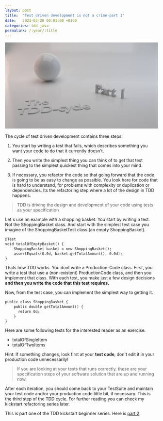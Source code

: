 ```yaml
---
layout: post
title:  "Test driven development is not a crime-part 1"
date:   2021-03-20 00:01:00 +0100
categories: tdd java
permalink: /:year/:title
---
```


![redsea logo](../images/TDD1-tdd-cycle.png)




The cycle of test driven development contains three steps:

1. You start by writing a test that fails, which describes something you want your code
to do that it currently doesn't.

2. Then you write the simplest thing you can think of to get that test passing to the simplest quickest thing
that comes into your mind.

3. If necessary, you refactor the code so that going forward that the code is going to be as easy to change
as possible. You look here for code that is hard to understand, for problems with complexity or duplication
or dependencies. Its the refactoring step where a lot of the design in TDD happens.

> TDD is driving the design and development of your code using tests as your specification

Let`s use an example with a shopping basket.
You start by writing a test. Not the ShoppingBasket class.
And start with the simplest test case you imagine of the ShoppingBasketTest class (an empty ShoppingBasket).

    @Test
    void totalOfEmptyBasket() {
        ShoppingBasket basket = new ShoppingBasket();
        assertEquals(0.0d, basket.getTotalAmount(), 0.0d);
    }

Thats how TDD works. You dont write a Production-Code class.
First, you write a test that use a (non-existent) ProductionCode class,
and then you implement that class.
With each test, you make just a few design decisions **and then you
write the code that this test requires.**

Now, from the test case, you can implement the simplest way to getting it.

    public class ShoppingBasket {
        public double getTotalAmount() {
          return 0d;
        }
    }

Here are some following tests for the interested reader as an exercise.
* totalOfSingleItem
* totalOfTwoItems

Hint: If something changes, look first at your **test code**, don't edit it in your production code unnecessarily!

> If you are looking at your tests that runs correctly, these are your specification steps of your software solution that are up and running now.

After each iteration, you should come back to your TestSuite and maintain your test code and/or your production code little bit, if necessary.
This is the third step of the TDD cycle. For further reading you can check my kickstart refactoring series later.

This is part one of the TDD kickstart beginner series. Here is [part 2](https://redseacomputing.github.io/2021/TDD2-structure-of-unit-tests).